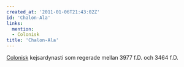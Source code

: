 ```yaml
---
created_at: '2011-01-06T21:43:02Z'
id: 'Chalon-Ala'
links:
  mention:
  - Colonisk
title: 'Chalon-Ala'
---
```


[Colonisk] kejsardynasti som regerade mellan 3977 f.D. och 3464 f.D.

  [Colonisk]: Colonisk
